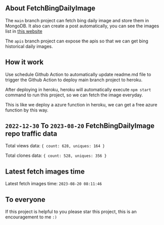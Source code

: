 ## About FetchBingDailyImage

The `main` branch project can fetch bing daily image and store them in MongoDB.
It also can create a post automatically, you can see the images list in [this website](https://oursalbum.netlify.app)

The `apis` branch project can expose the apis so that we can get bing historical daily images.

## How it work

Use schedule Github Action to automatically update readme.md file to trigger the Github Action to deploy main branch project to heroku.

After deploying in heroku, heroku will automatically execute `npm start` command to run this project, so we can fetch the image everyday.

This is like we deploy a azure function in heroku, we can get a free azure function by this way.

## `2022-12-30` To `2023-08-20` FetchBingDailyImage repo traffic data

Total views data: `{ count: 628, uniques: 164 }`

Total clones data: `{ count: 528, uniques: 356 }`

## Latest fetch images time

Latest fetch images time: `2023-08-20 08:11:46`

## To everyone

If this project is helpful to you please star this project, this is an encouragement to me `:)`



